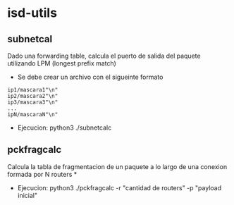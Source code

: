 # isd-utils

## subnetcal
Dado una forwarding table, calcula el puerto de salida del paquete
utilizando LPM (longest prefix match)

* Se debe crear un archivo con el sigueinte formato 
 ```
 ip1/mascara1"\n"
 ip2/mascara2"\n"
 ip3/mascara3"\n"
 ...
 ipN/mascaraN"\n"
 ```

* Ejecucion: python3 ./subnetcalc 


## pckfragcalc
Calcula la tabla de fragmentacion de un paquete a lo largo de una conexion
formada por N routers
* 
* Ejecucion: python3 ./pckfragcalc -r "cantidad de routers" -p "payload inicial"
